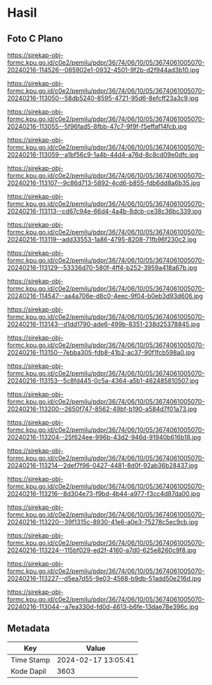 # Hasil

## Foto C Plano

https://sirekap-obj-formc.kpu.go.id/c0e2/pemilu/pdpr/36/74/06/10/05/3674061005070-20240216-114526--085902e1-0932-4501-9f2b-d2f944ad3b10.jpg

https://sirekap-obj-formc.kpu.go.id/c0e2/pemilu/pdpr/36/74/06/10/05/3674061005070-20240216-113050--58db5240-8595-4721-95d6-8efcff23a3c9.jpg

https://sirekap-obj-formc.kpu.go.id/c0e2/pemilu/pdpr/36/74/06/10/05/3674061005070-20240216-113055--5f96fad5-8fbb-47c7-9f9f-f5effaf14fcb.jpg

https://sirekap-obj-formc.kpu.go.id/c0e2/pemilu/pdpr/36/74/06/10/05/3674061005070-20240216-113059--a1bf56c9-1a4b-44d4-a76d-8c8cd09e0dfc.jpg

https://sirekap-obj-formc.kpu.go.id/c0e2/pemilu/pdpr/36/74/06/10/05/3674061005070-20240216-113107--9c86d713-5892-4cd6-b855-fdb6dd8a6b35.jpg

https://sirekap-obj-formc.kpu.go.id/c0e2/pemilu/pdpr/36/74/06/10/05/3674061005070-20240216-113113--cd67c94e-66d4-4a4b-8dcb-ce38c36bc339.jpg

https://sirekap-obj-formc.kpu.go.id/c0e2/pemilu/pdpr/36/74/06/10/05/3674061005070-20240216-113119--add33553-1a86-4795-8208-71fb96f230c2.jpg

https://sirekap-obj-formc.kpu.go.id/c0e2/pemilu/pdpr/36/74/06/10/05/3674061005070-20240216-113129--53336d70-580f-4ff4-b252-3959a418a67b.jpg

https://sirekap-obj-formc.kpu.go.id/c0e2/pemilu/pdpr/36/74/06/10/05/3674061005070-20240216-114547--aa4a706e-d8c0-4eec-9f04-b0eb3d93d606.jpg

https://sirekap-obj-formc.kpu.go.id/c0e2/pemilu/pdpr/36/74/06/10/05/3674061005070-20240216-113143--d1dd1790-ade6-499b-8351-238d25378845.jpg

https://sirekap-obj-formc.kpu.go.id/c0e2/pemilu/pdpr/36/74/06/10/05/3674061005070-20240216-113150--7ebba305-fdb8-41b2-ac37-90f1fcb598a0.jpg

https://sirekap-obj-formc.kpu.go.id/c0e2/pemilu/pdpr/36/74/06/10/05/3674061005070-20240216-113153--5c8fd445-0c5a-4364-a5b1-462485810507.jpg

https://sirekap-obj-formc.kpu.go.id/c0e2/pemilu/pdpr/36/74/06/10/05/3674061005070-20240216-113200--2650f747-8562-49bf-b190-a584d7f01a73.jpg

https://sirekap-obj-formc.kpu.go.id/c0e2/pemilu/pdpr/36/74/06/10/05/3674061005070-20240216-113204--25f624ee-996b-43d2-946d-91940b616b18.jpg

https://sirekap-obj-formc.kpu.go.id/c0e2/pemilu/pdpr/36/74/06/10/05/3674061005070-20240216-113214--2def7f96-0427-4481-8d0f-92ab36b28437.jpg

https://sirekap-obj-formc.kpu.go.id/c0e2/pemilu/pdpr/36/74/06/10/05/3674061005070-20240216-113216--8d304e73-f9bd-4b44-a977-f3cc4d87da00.jpg

https://sirekap-obj-formc.kpu.go.id/c0e2/pemilu/pdpr/36/74/06/10/05/3674061005070-20240216-113220--39f1315c-8930-41e6-a0e3-75278c5ec9cb.jpg

https://sirekap-obj-formc.kpu.go.id/c0e2/pemilu/pdpr/36/74/06/10/05/3674061005070-20240216-113224--115bf029-ed2f-4160-a7d0-625e8260c9f8.jpg

https://sirekap-obj-formc.kpu.go.id/c0e2/pemilu/pdpr/36/74/06/10/05/3674061005070-20240216-113227--d5ea7d55-9e03-4568-b9db-51add50e216d.jpg

https://sirekap-obj-formc.kpu.go.id/c0e2/pemilu/pdpr/36/74/06/10/05/3674061005070-20240216-113044--a7ea330d-fd0d-4613-b6fe-13dae78e396c.jpg


## Metadata

| Key        | Value               |
| ---------- | ------------------- |
| Time Stamp | 2024-02-17 13:05:41 |
| Kode Dapil | 3603                |



